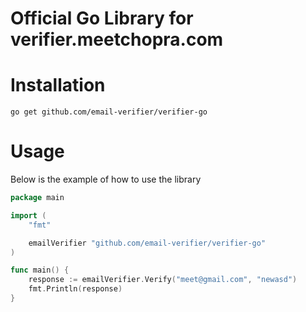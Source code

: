 # Official Go Library for verifier.meetchopra.com

# Installation
```go get github.com/email-verifier/verifier-go```

# Usage
Below is the example of how to use the library

```go
package main

import (
	"fmt"

	emailVerifier "github.com/email-verifier/verifier-go"
)

func main() {
	response := emailVerifier.Verify("meet@gmail.com", "newasd")
	fmt.Println(response)
}

```
